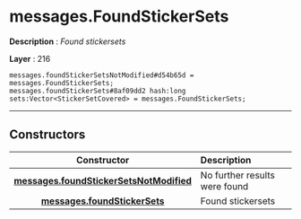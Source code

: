 # messages.FoundStickerSets

**Description** : *Found stickersets*

**Layer** : 216

```tl
messages.foundStickerSetsNotModified#d54b65d = messages.FoundStickerSets;
messages.foundStickerSets#8af09dd2 hash:long sets:Vector<StickerSetCovered> = messages.FoundStickerSets;
```

---

## Constructors

| Constructor | Description |
| :---: | :--- |
| [**messages.foundStickerSetsNotModified**](constructor/messages.foundStickerSetsNotModified) | No further results were found |
| [**messages.foundStickerSets**](constructor/messages.foundStickerSets) | Found stickersets |